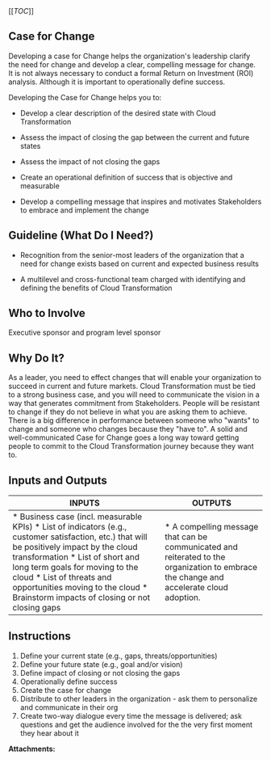   

  

|    |    |    |    |
| --- | --- | --- | --- |

  

  

[[_TOC_]]

**Case for Change**
-------------------

Developing a case for Change helps the organization's leadership clarify the need for change and develop a clear, compelling message for change.  
It is not always necessary to conduct a formal Return on Investment (ROI) analysis. Although it is important to operationally define success.

Developing the Case for Change helps you to:

*   Develop a clear description of the desired state with Cloud Transformation
    
*   Assess the impact of closing the gap between the current and future states
    
*   Assess the impact of not closing the gaps
    
*   Create an operational definition of success that is objective and measurable
    
*   Develop a compelling message that inspires and motivates Stakeholders to embrace and implement the change
    

Guideline (What Do I Need?)
---------------------------

*   Recognition from the senior-most leaders of the organization that a need for change exists based on current and expected business results
    
*   A multilevel and cross-functional team charged with identifying and defining the benefits of Cloud Transformation
    

Who to Involve
--------------

Executive sponsor and program level sponsor

Why Do It?
----------

As a leader, you need to effect changes that will enable your organization to succeed in current and future markets. Cloud Transformation must be tied to a strong business case, and you will need to communicate the vision in a way that generates commitment from Stakeholders. People will be resistant to change if they do not believe in what you are asking them to achieve. There is a big difference in performance between someone who "wants" to change and someone who changes because they "have to". A solid and well-communicated Case for Change goes a long way toward getting people to commit to the Cloud Transformation journey because they want to.

Inputs and Outputs
------------------

| INPUTS | OUTPUTS |
| --- | --- |
|   *   Business case (incl. measurable KPIs) *   List of indicators (e.g., customer satisfaction, etc.) that will be positively impact by the cloud transformation *   List of short and long term goals for moving to the cloud *   List of threats and opportunities moving to the cloud *   Brainstorm impacts of closing or not closing gaps   |   *   A compelling message that can be communicated and reiterated to the organization to embrace the change and accelerate cloud adoption.   |

Instructions
------------

1.  Define your current state (e.g., gaps, threats/opportunities) 
2.  Define your future state (e.g., goal and/or vision)
3.  Define impact of closing or not closing the gaps
4.  Operationally define success
5.  Create the case for change
6.  Distribute to other leaders in the organization - ask them to personalize and communicate in their org
7.  Create two-way dialogue every time the message is delivered; ask questions and get the audience involved for the the very first moment they hear about it

 **Attachments:** 

